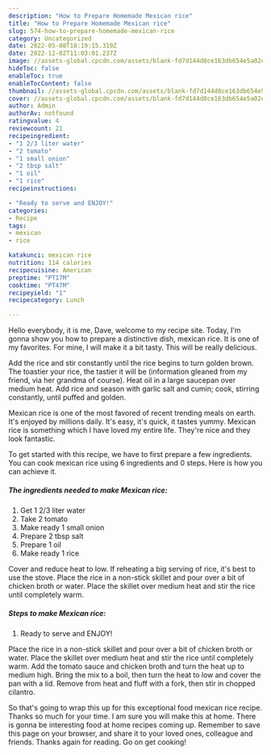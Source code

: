 ```yaml
---
description: "How to Prepare Homemade Mexican rice"
title: "How to Prepare Homemade Mexican rice"
slug: 574-how-to-prepare-homemade-mexican-rice
category: Uncategorized
date: 2022-05-08T18:19:15.319Z
date: 2022-12-02T11:03:01.237Z
image: //assets-global.cpcdn.com/assets/blank-fd7d144d8ce163db654e5a02c40b08a2775adb7897d16e4062681dc7e1b2800f.png
hideToc: false
enableToc: true
enableTocContent: false
thumbnail: //assets-global.cpcdn.com/assets/blank-fd7d144d8ce163db654e5a02c40b08a2775adb7897d16e4062681dc7e1b2800f.png
cover: //assets-global.cpcdn.com/assets/blank-fd7d144d8ce163db654e5a02c40b08a2775adb7897d16e4062681dc7e1b2800f.png
author: Admin
authorAv: notfound
ratingvalue: 4
reviewcount: 21
recipeingredient:
- "1 2/3 liter water"
- "2 tomato"
- "1 small onion"
- "2 tbsp salt"
- "1 oil"
- "1 rice"
recipeinstructions:

- "Ready to serve and ENJOY!"
categories:
- Recipe
tags:
- mexican
- rice

katakunci: mexican rice 
nutrition: 114 calories
recipecuisine: American
preptime: "PT17M"
cooktime: "PT47M"
recipeyield: "1"
recipecategory: Lunch

---
```



Hello everybody, it is me, Dave, welcome to my recipe site. Today, I'm gonna show you how to prepare a distinctive dish, mexican rice. It is one of my favorites. For mine, I will make it a bit tasty. This will be really delicious.

Add the rice and stir constantly until the rice begins to turn golden brown. The toastier your rice, the tastier it will be (information gleaned from my friend, via her grandma of course). Heat oil in a large saucepan over medium heat. Add rice and season with garlic salt and cumin; cook, stirring constantly, until puffed and golden.

Mexican rice is one of the most favored of recent trending meals on earth. It's enjoyed by millions daily. It's easy, it's quick, it tastes yummy. Mexican rice is something which I have loved my entire life. They're nice and they look fantastic.


To get started with this recipe, we have to first prepare a few ingredients. You can cook mexican rice using 6 ingredients and 0 steps. Here is how you can achieve it.

<!--inarticleads1-->

##### The ingredients needed to make Mexican rice:

1. Get 1 2/3 liter water
1. Take 2 tomato
1. Make ready 1 small onion
1. Prepare 2 tbsp salt
1. Prepare 1 oil
1. Make ready 1 rice


Cover and reduce heat to low. If reheating a big serving of rice, it&#39;s best to use the stove. Place the rice in a non-stick skillet and pour over a bit of chicken broth or water. Place the skillet over medium heat and stir the rice until completely warm. 

<!--inarticleads2-->

##### Steps to make Mexican rice:


1. Ready to serve and ENJOY!

Place the rice in a non-stick skillet and pour over a bit of chicken broth or water. Place the skillet over medium heat and stir the rice until completely warm. Add the tomato sauce and chicken broth and turn the heat up to medium high. Bring the mix to a boil, then turn the heat to low and cover the pan with a lid. Remove from heat and fluff with a fork, then stir in chopped cilantro. 

So that's going to wrap this up for this exceptional food mexican rice recipe. Thanks so much for your time. I am sure you will make this at home. There is gonna be interesting food at home recipes coming up. Remember to save this page on your browser, and share it to your loved ones, colleague and friends. Thanks again for reading. Go on get cooking!
